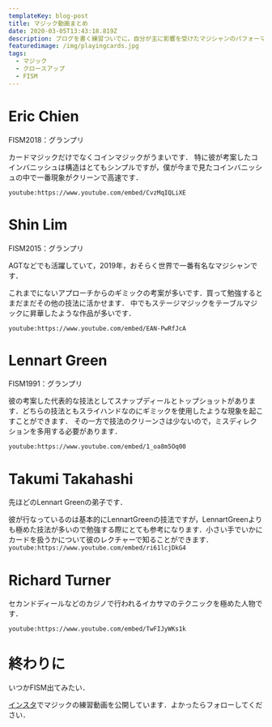 ```yaml
---
templateKey: blog-post
title: マジック動画まとめ
date: 2020-03-05T13:43:18.819Z
description: ブログを書く練習ついでに，自分が主に影響を受けたマジシャンのパフォーマンスの動画をまとめます．
featuredimage: /img/playingcards.jpg
tags:
  - マジック
  - クロースアップ
  - FISM
---
```

# Eric Chien

FISM2018：グランプリ

カードマジックだけでなくコインマジックがうまいです．
特に彼が考案したコインバニッシュは構造はとてもシンプルですが，僕が今まで見たコインバニッシュの中で一番現象がクリーンで高速です．

`youtube:https://www.youtube.com/embed/CvzMqIQLiXE`

# Shin Lim

FISM2015：グランプリ

AGTなどでも活躍していて，2019年，おそらく世界で一番有名なマジシャンです．

これまでにないアプローチからのギミックの考案が多いです．買って勉強するとまだまだその他の技法に活かせます．
中でもステージマジックをテーブルマジックに昇華したような作品が多いです．

`youtube:https://www.youtube.com/embed/EAN-PwRfJcA`

# Lennart Green

FISM1991：グランプリ

彼の考案した代表的な技法としてスナップディールとトップショットがあります．どちらの技法ともスライハンドなのにギミックを使用したような現象を起こすことができます．
その一方で技法のクリーンさは少ないので，ミスディレクションを多用する必要があります．

`youtube:https://www.youtube.com/embed/1_oa8m5Oq00`

# Takumi Takahashi

先ほどのLennart Greenの弟子です．

彼が行なっているのは基本的にLennartGreenの技法ですが，LennartGreenよりも極めた技法が多いので勉強する際にとても参考になります．小さい手でいかにカードを扱うかについて彼のレクチャーで知ることができます．
`youtube:https://www.youtube.com/embed/ri61lcjDkG4`

# Richard Turner

セカンドディールなどのカジノで行われるイカサマのテクニックを極めた人物です．

`youtube:https://www.youtube.com/embed/TwFIJyWKs1k`

# 終わりに
いつかFISM出てみたい．

[インスタ](https://www.instagram.com/yagijin_magic/)でマジックの練習動画を公開しています．よかったらフォローしてください．
